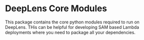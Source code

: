 # DeepLens Core Modules

This package contains the core python modules required to run on DeepLens. THis can be helpful for developing SAM based Lambda deployments where you need to package all your dependencies.
